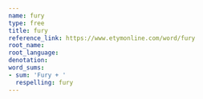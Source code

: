 ```yaml
---
name: fury
type: free
title: fury
reference_link: https://www.etymonline.com/word/fury
root_name: 
root_language: 
denotation: 
word_sums:
- sum: 'Fury + '
  respelling: fury
---
```

